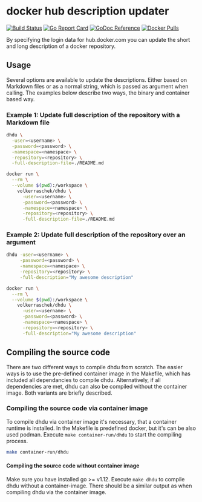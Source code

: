 # docker hub description updater

[![Build Status](https://travis-ci.com/volker-raschek/docker-hub-description-updater.svg?branch=master)](https://travis-ci.com/volker-raschek/docker-hub-description-updater)
[![Go Report Card](https://goreportcard.com/badge/github.com/volker-raschek/docker-hub-description-updater)](https://goreportcard.com/report/github.com/volker-raschek/docker-hub-description-updater)
[![GoDoc Reference](https://godoc.org/github.com/volker-raschek/docker-hub-description-updater?status.svg)](http://godoc.org/github.com/volker-raschek/docker-hub-description-updater)
[![Docker Pulls](https://img.shields.io/docker/pulls/volkerraschek/docker-hub-description-updater)](https://hub.docker.com/r/volkerraschek/docker-hub-description-updater)

By specifying the login data for hub.docker.com you can update the short and
long description of a docker repository.

## Usage

Several options are available to update the descriptions. Either based on
Markdown files or as a normal string, which is passed as argument when calling.
The examples below describe two ways, the binary and container based way.

### Example 1: Update full description of the repository with a Markdown file

```bash
dhdu \
  -user=<username> \
  -password=<password> \
  -namespace=<namespace> \
  -repository=<repository> \
  -full-description-file=./README.md
```

```bash
docker run \
  --rm \
  --volume $(pwd):/workspace \
    volkerraschek/dhdu \
      -user=<username> \
      -password=<password> \
      -namespace=<namespace> \
      -repository=<repository> \
      -full-description-file=./README.md
```

### Example 2: Update full description of the repository over an argument

```bash
dhdu -user=<username> \
     -password=<password> \
     -namespace=<namespace> \
     -repository=<repository> \
     -full-description="My awesome description"
```

```bash
docker run \
  --rm \
  --volume $(pwd):/workspace \
    volkerraschek/dhdu \
      -user=<username> \
      -password=<password> \
      -namespace=<namespace> \
      -repository=<repository> \
      -full-description="My awesome description"
```

## Compiling the source code

There are two different ways to compile dhdu from scratch. The easier ways is
to use the pre-defined container image in the Makefile, which has included all
dependancies to compile dhdu. Alternatively, if all dependencies are met,
dhdu can also be compiled without the container image. Both variants are
briefly described.

### Compiling the source code via container image

To compile dhdu via container image it's necessary, that a container runtime
is installed. In the Makefile is predefined docker, but it's can be also used
podman. Execute `make container-run/dhdu` to start the compiling process.

```bash
make container-run/dhdu
```

#### Compiling the source code without container image

Make sure you have installed go >= v1.12. Execute `make dhdu` to compile
dhdu without a container-image. There should be a similar output as when
compiling dhdu via the container image.
